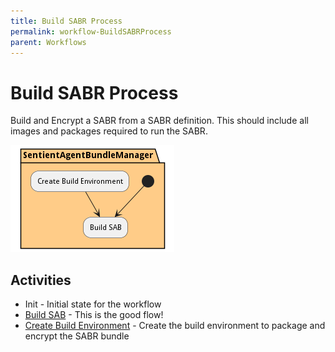 ```yaml
---
title: Build SABR Process
permalink: workflow-BuildSABRProcess
parent: Workflows
---
```

# Build SABR Process

Build and Encrypt a SABR from a SABR definition. This should include all images and packages required to run the SABR.

![Workflow Diagram](./BuildSABRProcess.png)

## Activities

* Init - Initial state for the workflow
* [Build SAB](scenario-BuildSAB) - This is the good flow!
* [Create Build Environment](scenario-CreateBuildEnvironment) - Create the build environment to package and encrypt the SABR bundle
